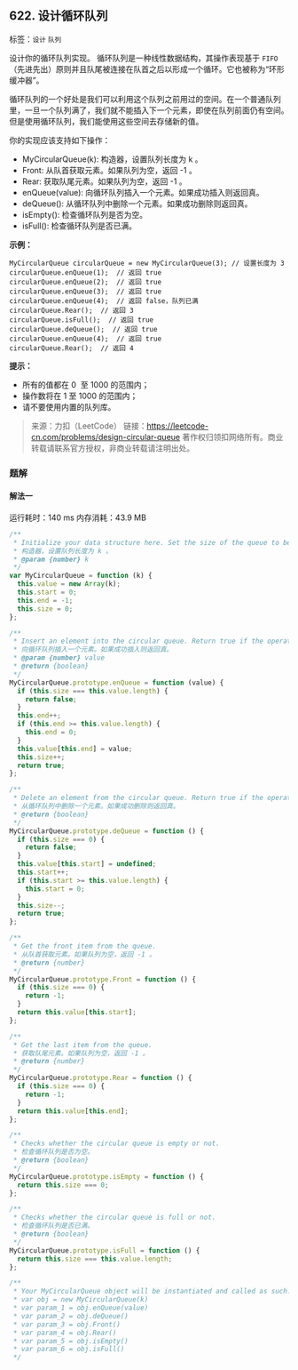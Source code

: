 ## 622. 设计循环队列

标签：`设计` `队列`

设计你的循环队列实现。 循环队列是一种线性数据结构，其操作表现基于 `FIFO`（先进先出）原则并且队尾被连接在队首之后以形成一个循环。它也被称为“环形缓冲器”。

循环队列的一个好处是我们可以利用这个队列之前用过的空间。在一个普通队列里，一旦一个队列满了，我们就不能插入下一个元素，即使在队列前面仍有空间。但是使用循环队列，我们能使用这些空间去存储新的值。

你的实现应该支持如下操作：

- MyCircularQueue(k): 构造器，设置队列长度为 k 。
- Front: 从队首获取元素。如果队列为空，返回 -1 。
- Rear: 获取队尾元素。如果队列为空，返回 -1 。
- enQueue(value): 向循环队列插入一个元素。如果成功插入则返回真。
- deQueue(): 从循环队列中删除一个元素。如果成功删除则返回真。
- isEmpty(): 检查循环队列是否为空。
- isFull(): 检查循环队列是否已满。

**示例：**

```
MyCircularQueue circularQueue = new MyCircularQueue(3); // 设置长度为 3
circularQueue.enQueue(1);  // 返回 true
circularQueue.enQueue(2);  // 返回 true
circularQueue.enQueue(3);  // 返回 true
circularQueue.enQueue(4);  // 返回 false，队列已满
circularQueue.Rear();  // 返回 3
circularQueue.isFull();  // 返回 true
circularQueue.deQueue();  // 返回 true
circularQueue.enQueue(4);  // 返回 true
circularQueue.Rear();  // 返回 4
```

**提示：**

- 所有的值都在 0  至 1000 的范围内；
- 操作数将在 1 至 1000 的范围内；
- 请不要使用内置的队列库。

> 来源：力扣（LeetCode）
> 链接：https://leetcode-cn.com/problems/design-circular-queue
> 著作权归领扣网络所有。商业转载请联系官方授权，非商业转载请注明出处。

### 题解

#### 解法一

运行耗时：140 ms 内存消耗：43.9 MB

```javascript
/**
 * Initialize your data structure here. Set the size of the queue to be k.
 * 构造器，设置队列长度为 k 。
 * @param {number} k
 */
var MyCircularQueue = function (k) {
  this.value = new Array(k);
  this.start = 0;
  this.end = -1;
  this.size = 0;
};

/**
 * Insert an element into the circular queue. Return true if the operation is successful.
 * 向循环队列插入一个元素。如果成功插入则返回真。
 * @param {number} value
 * @return {boolean}
 */
MyCircularQueue.prototype.enQueue = function (value) {
  if (this.size === this.value.length) {
    return false;
  }
  this.end++;
  if (this.end >= this.value.length) {
    this.end = 0;
  }
  this.value[this.end] = value;
  this.size++;
  return true;
};

/**
 * Delete an element from the circular queue. Return true if the operation is successful.
 * 从循环队列中删除一个元素。如果成功删除则返回真。
 * @return {boolean}
 */
MyCircularQueue.prototype.deQueue = function () {
  if (this.size === 0) {
    return false;
  }
  this.value[this.start] = undefined;
  this.start++;
  if (this.start >= this.value.length) {
    this.start = 0;
  }
  this.size--;
  return true;
};

/**
 * Get the front item from the queue.
 * 从队首获取元素。如果队列为空，返回 -1 。
 * @return {number}
 */
MyCircularQueue.prototype.Front = function () {
  if (this.size === 0) {
    return -1;
  }
  return this.value[this.start];
};

/**
 * Get the last item from the queue.
 * 获取队尾元素。如果队列为空，返回 -1 。
 * @return {number}
 */
MyCircularQueue.prototype.Rear = function () {
  if (this.size === 0) {
    return -1;
  }
  return this.value[this.end];
};

/**
 * Checks whether the circular queue is empty or not.
 * 检查循环队列是否为空。
 * @return {boolean}
 */
MyCircularQueue.prototype.isEmpty = function () {
  return this.size === 0;
};

/**
 * Checks whether the circular queue is full or not.
 * 检查循环队列是否已满。
 * @return {boolean}
 */
MyCircularQueue.prototype.isFull = function () {
  return this.size === this.value.length;
};

/**
 * Your MyCircularQueue object will be instantiated and called as such:
 * var obj = new MyCircularQueue(k)
 * var param_1 = obj.enQueue(value)
 * var param_2 = obj.deQueue()
 * var param_3 = obj.Front()
 * var param_4 = obj.Rear()
 * var param_5 = obj.isEmpty()
 * var param_6 = obj.isFull()
 */
```
